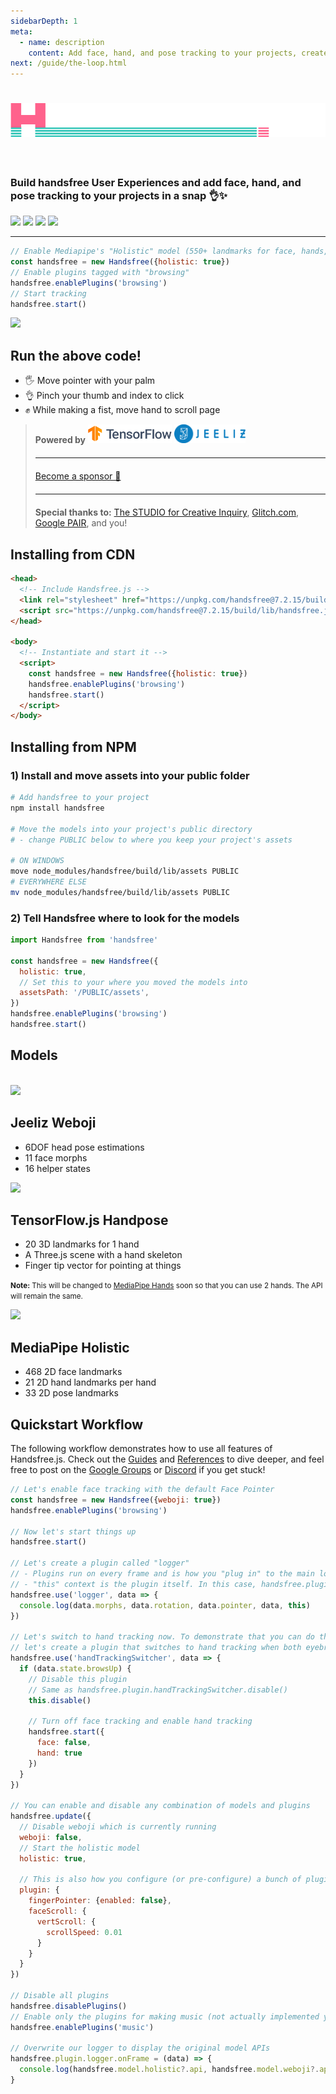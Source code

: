 ```yaml
---
sidebarDepth: 1
meta:
  - name: description
    content: Add face, hand, and pose tracking to your projects, create handsfree user experiences, and tap into our growing library of plugins and integrations ✨👌
next: /guide/the-loop.html
---
```


<h1 class="mb-0"><img src="/branding/handsfree.png"></h1>
<h3 style="padding-top: 2em">Build handsfree User Experiences and add face, hand, and pose tracking to your projects in a snap 👌✨</h3>
<p class="verticle-middle-children space-children">
  <a href="https://github.com/midiblocks/handsfree"><img src="https://img.shields.io/github/stars/midiblocks/handsfree?style=social"></a>
  <a href="https://github.com/midiblocks/handsfree"><img src="https://img.shields.io/github/last-commit/handsfreejs/handsfree.svg"></a>
  <a href="https://github.com/midiblocks/handsfree"><img src="https://img.shields.io/github/tag/handsfreejs/handsfree.svg"></a>
  <a href="https://github.com/midiblocks/handsfree"><img src="https://img.shields.io/github/repo-size/handsfreejs/handsfree.svg"></a>
</p>

---

```js
// Enable Mediapipe's "Holistic" model (550+ landmarks for face, hands, pose)
const handsfree = new Handsfree({holistic: true})
// Enable plugins tagged with "browsing"
handsfree.enablePlugins('browsing')
// Start tracking
handsfree.start()
```

<div class="window">
  <div class="window-body">
    <div class="row">
      <div class="col-6"><img src="https://media4.giphy.com/media/FxLUuTSxXjJPx8K9L4/giphy.gif"></div>
      <div class="col-6">
        <h2>Run the above code!</h2>
        <ul>
          <li>🖐 Move pointer with your palm</li>
          <li>👌 Pinch your thumb and index to click</li>
          <li>✊ While making a fist, move hand to scroll page</li>
        </ul>
        <HandsfreeToggle class="block-children" text-off="Activate Handsfree mode" text-on="Stop Handsfree Mode" />
      </div>
    </div>
  </div>
</div>

<blockquote>
  <div class="verticle-middle-children space-children text-center">
    <strong>Powered by</strong>
    <a href="https://google.github.io/mediapipe/solutions/holistic"><img src='/branding/tensorflow.png' height=30></a>
    <a href="https://github.com/jeeliz/jeelizWeboji"><img src='/branding/jeeliz.png' height=30></a>
  </div>
  <hr style="margin: 20px auto">
  <div class="text-center">
    <p><a href="https://github.com/sponsors/midiblocks">Become a sponsor 💜</a></p>
  </div>
  <hr style="margin: 20px auto">
  <div class="text-center">
    <strong>Special thanks to:</strong> <a href="https://studioforcreativeinquiry.org/">The STUDIO for Creative Inquiry</a>, <a href="https://glitch.com">Glitch.com</a>, <a href="https://research.google/teams/brain/pair/">Google PAIR</a>, and you!
  </div>
</blockquote>

## Installing from CDN

```html
<head>
  <!-- Include Handsfree.js -->
  <link rel="stylesheet" href="https://unpkg.com/handsfree@7.2.15/build/lib/assets/handsfree.css" />
  <script src="https://unpkg.com/handsfree@7.2.15/build/lib/handsfree.js"></script>
</head>

<body>
  <!-- Instantiate and start it -->
  <script>
    const handsfree = new Handsfree({holistic: true})
    handsfree.enablePlugins('browsing')
    handsfree.start()
  </script>
</body>
```

## Installing from NPM

### 1) Install and move assets into your public folder
```bash
# Add handsfree to your project
npm install handsfree

# Move the models into your project's public directory
# - change PUBLIC below to where you keep your project's assets

# ON WINDOWS
move node_modules/handsfree/build/lib/assets PUBLIC
# EVERYWHERE ELSE
mv node_modules/handsfree/build/lib/assets PUBLIC
```

### 2) Tell Handsfree where to look for the models
```js
import Handsfree from 'handsfree'

const handsfree = new Handsfree({
  holistic: true,
  // Set this to your where you moved the models into
  assetsPath: '/PUBLIC/assets',
})
handsfree.enablePlugins('browsing')
handsfree.start()
```

## Models
<br>

<div class="window mb-md">
  <div class="window-body">
    <div class="row">
      <div class="col-6">
        <router-link to="/model/weboji.html">
          <img src="https://media.giphy.com/media/Iv2aSMS0QTy2P5JNCX/source.gif">
        </router-link>
      </div>
      <div class="col-6">
        <h2><router-link to="/model/weboji.html">Jeeliz Weboji</router-link></h2>
        <ul>
          <li>6DOF head pose estimations</li>
          <li>11 face morphs</li>
          <li>16 helper states</li>
        </ul>
      </div>
    </div>
  </div>
</div>

<div class="window mb-md">
  <div class="window-body">
    <div class="row">
      <div class="col-6">
        <router-link to="/model/hanpose.html">
          <img src="https://media4.giphy.com/media/FxLUuTSxXjJPx8K9L4/giphy.gif">
        </router-link>
      </div>
      <div class="col-6">
        <h2><router-link to="/model/hanpose.html">TensorFlow.js Handpose</router-link></h2>
        <ul>
          <li>20 3D landmarks for 1 hand</li>
          <li>A Three.js scene with a hand skeleton</li>
          <li>Finger tip vector for pointing at things</li>
        </ul>
        <p><small><strong>Note:</strong> This will be changed to <a href="https://google.github.io/mediapipe/solutions/hands">MediaPipe Hands</a> soon so that you can use 2 hands. The API will remain the same.</small></p>
      </div>
    </div>
  </div>
</div>

<div class="window">
  <div class="window-body">
    <div class="row">
      <div class="col-6">
        <router-link to="/model/holistic.html">
          <img src="https://media3.giphy.com/media/mssf4vZa4gO5rZyItA/giphy.gif">
        </router-link>
      </div>
      <div class="col-6">
        <h2><router-link to="/model/holistic.html">MediaPipe Holistic</router-link></h2>
        <ul>
          <li>468 2D face landmarks</li>
          <li>21 2D hand landmarks per hand</li>
          <li>33 2D pose landmarks</li>
        </ul>
      </div>
    </div>
  </div>
</div>

## Quickstart Workflow

The following workflow demonstrates how to use all features of Handsfree.js. Check out the [Guides](/guides/) and [References](/ref/) to dive deeper, and feel free to post on the [Google Groups](https://groups.google.com/g/handsfreejs) or [Discord](https://discord.gg/TDJEaTp7) if you get stuck!

```js
// Let's enable face tracking with the default Face Pointer
const handsfree = new Handsfree({weboji: true})
handsfree.enablePlugins('browsing')

// Now let's start things up
handsfree.start()

// Let's create a plugin called "logger"
// - Plugins run on every frame and is how you "plug in" to the main loop
// - "this" context is the plugin itself. In this case, handsfree.plugin.logger
handsfree.use('logger', data => {
  console.log(data.morphs, data.rotation, data.pointer, data, this)
})

// Let's switch to hand tracking now. To demonstrate that you can do this live,
// let's create a plugin that switches to hand tracking when both eyebrows go up
handsfree.use('handTrackingSwitcher', data => {
  if (data.state.browsUp) {
    // Disable this plugin
    // Same as handsfree.plugin.handTrackingSwitcher.disable()
    this.disable()

    // Turn off face tracking and enable hand tracking
    handsfree.start({
      face: false,
      hand: true
    })
  }
})

// You can enable and disable any combination of models and plugins
handsfree.update({
  // Disable weboji which is currently running
  weboji: false,
  // Start the holistic model
  holistic: true,

  // This is also how you configure (or pre-configure) a bunch of plugins at once
  plugin: {
    fingerPointer: {enabled: false},
    faceScroll: {
      vertScroll: {
        scrollSpeed: 0.01
      }
    }
  }
})

// Disable all plugins
handsfree.disablePlugins()
// Enable only the plugins for making music (not actually implemented yet)
handsfree.enablePlugins('music')

// Overwrite our logger to display the original model APIs
handsfree.plugin.logger.onFrame = (data) => {
  console.log(handsfree.model.holistic?.api, handsfree.model.weboji?.api, handsfree.model.pose?.api)
}
```